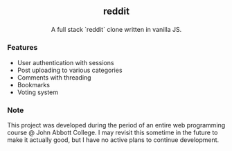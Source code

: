 ## <p align='center'>reddit</p>

<p align='center'>A full stack `reddit` clone written in vanilla JS.</p>

### Features

- User authentication with sessions
- Post uploading to various categories
- Comments with threading
- Bookmarks
- Voting system

### Note

This project was developed during the period of an entire web programming course @ John Abbott College. I may revisit this sometime in the future to make it actually good, but I have no active plans to continue development.
